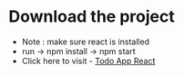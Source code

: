 # Download the project 
- Note : make sure react is installed <br>
- run -> npm install -> npm start
- Click here to visit - <a href="https://todo-app-reactjss.netlify.app/">Todo App React</a>

